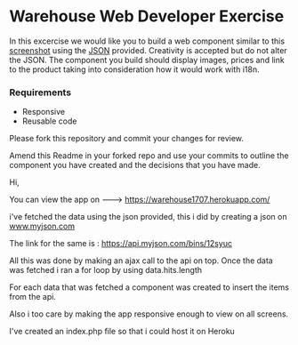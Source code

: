 # Warehouse Web Developer Exercise

In this excercise we would like you to build a web component similar to this [screenshot](recommendation_screenshot.png) using the [JSON](data/recommendations.json) provided. Creativity is accepted but do not alter the JSON. The component you build should display images, prices and link to the product taking into consideration how it would work with i18n.

### Requirements
* Responsive
* Reusable code

Please fork this repository and commit your changes for review.

Amend this Readme in your forked repo and use your commits to outline the component you have created and the decisions that you have made.





Hi,

You can view the app on  --->  https://warehouse1707.herokuapp.com/

i've fetched the data using the json provided, this i did by creating a json on www.myjson.com 

The link for the same is :
    https://api.myjson.com/bins/12syuc

All this was done by making an ajax call to the api on top. Once the data was fetched i ran a for loop by using data.hits.length

For each data that was fetched a component was created to insert the items from the api. 

Also i too care by making the app responsive enough to view on all screens.

I've created an index.php file so that i could host it on Heroku
